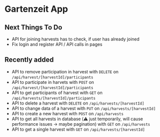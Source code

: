 # Gartenzeit App

## Next Things To Do

- API for joining harvests has to check, if user has already joined
- Fix login and register API / API calls in pages

## Recently added

- API to remove participation in harvest with `DELETE` on `/api/harvest/[harvestId]/participants`
- API to participate in harvets with `POST` on `/api/harvest/[harvestId]/participants`
- API to get participants of harvest with `GET` on `/api/harvests/[harvestId]/participants`
- API to delete a harvest with `DELETE` on `/api/harvests/[harvestId]`
- API to change data of a harvest with `PUT` on `/api/harvests/[harvestId]`
- API to create a new harvest with `POST` on `/api/harvests`
- API to get all harvests in database (⚠️ just temporarily, will cause performance issues -> maybe pagination) with `GET` on `/api/harvests`
- API to get a single harvest with `GET` on `/api/harvests/[harvestId]`
